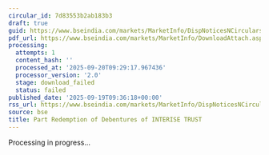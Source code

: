```yaml
---
circular_id: 7d83553b2ab183b3
draft: true
guid: https://www.bseindia.com/markets/MarketInfo/DispNoticesNCirculars.aspx?Noticeid={B3F56FF4-E11A-4FFB-AB19-58A60721443F}&noticeno=20250919-7&dt=09/19/2025&icount=7&totcount=44&flag=0
pdf_url: https://www.bseindia.com/markets/MarketInfo/DownloadAttach.aspx?id=20250919-7&attachedId=
processing:
  attempts: 1
  content_hash: ''
  processed_at: '2025-09-20T09:29:17.967436'
  processor_version: '2.0'
  stage: download_failed
  status: failed
published_date: '2025-09-19T09:36:18+00:00'
rss_url: https://www.bseindia.com/markets/MarketInfo/DispNoticesNCirculars.aspx?Noticeid={B3F56FF4-E11A-4FFB-AB19-58A60721443F}&noticeno=20250919-7&dt=09/19/2025&icount=7&totcount=44&flag=0
source: bse
title: Part Redemption of Debentures of INTERISE TRUST
---
```


Processing in progress...